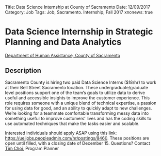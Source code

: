 Title: Data Science Internship at County of Sacramento
Date: 12/09/2017
Category: Job
Tags: Job, Sacramento. Internship, Fall 2017
xnonews: true

# Data Science Internship in Strategic Planning and Data Analytics
[Department of Human Assistance, 
County of Sacramento](http://www.dha.saccounty.net/Pages/default.aspx)

## Description
Sacramento County is hiring two paid Data Science Interns ($18/hr) to work at their Bell Street Sacramento location. These undergraduate/graduate level positions support one of the team’s goals to utilize data to derive useful and accessible insights to improve the customer experience. This role requires someone with a unique blend of technical expertise, a passion for using data for good, and an ability to quickly adapt to new challenges. We’re looking for a teammate comfortable transforming messy data into something useful to improve customers’ lives and has the coding skills to use automated techniques that make the tasks easier and scalable. 

Interested individuals should apply ASAP using this link: https://ueijobs.peopleadmin.com/hr/postings/8460. These positions are open until filled, with a closing date of December 15. Questions? Contact [Tim Choi](choit@saccounty.net), Program Planner
